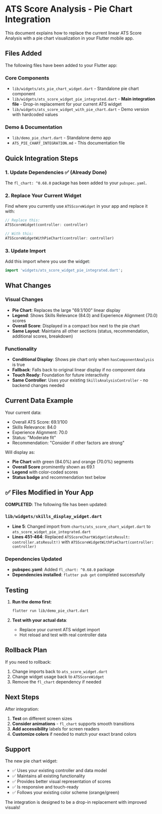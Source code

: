 # ATS Score Analysis - Pie Chart Integration

This document explains how to replace the current linear ATS Score Analysis with a pie chart visualization in your Flutter mobile app.

## Files Added

The following files have been added to your Flutter app:

### Core Components
- `lib/widgets/ats_pie_chart_widget.dart` - Standalone pie chart component
- `lib/widgets/ats_score_widget_pie_integrated.dart` - **Main integration file** - Drop-in replacement for your current ATS widget
- `lib/widgets/ats_score_widget_with_pie_chart.dart` - Demo version with hardcoded values

### Demo & Documentation
- `lib/demo_pie_chart.dart` - Standalone demo app
- `ATS_PIE_CHART_INTEGRATION.md` - This documentation file

## Quick Integration Steps

### 1. Update Dependencies ✅ (Already Done)
The `fl_chart: ^0.68.0` package has been added to your `pubspec.yaml`.

### 2. Replace Your Current Widget

Find where you currently use `ATSScoreWidget` in your app and replace it with:

```dart
// Replace this:
ATSScoreWidget(controller: controller)

// With this:
ATSScoreWidgetWithPieChart(controller: controller)
```

### 3. Update Import
Add this import where you use the widget:
```dart
import 'widgets/ats_score_widget_pie_integrated.dart';
```

## What Changes

### Visual Changes
- **Pie Chart**: Replaces the large "69.1/100" linear display
- **Legend**: Shows Skills Relevance (84.0) and Experience Alignment (70.0) scores
- **Overall Score**: Displayed in a compact box next to the pie chart
- **Same Layout**: Maintains all other sections (status, recommendation, additional scores, breakdown)

### Functionality
- **Conditional Display**: Shows pie chart only when `hasComponentAnalysis` is true
- **Fallback**: Falls back to original linear display if no component data
- **Touch Ready**: Foundation for future interactivity
- **Same Controller**: Uses your existing `SkillsAnalysisController` - no backend changes needed

## Current Data Example

Your current data:
- Overall ATS Score: 69.1/100
- Skills Relevance: 84.0  
- Experience Alignment: 70.0
- Status: "Moderate fit"
- Recommendation: "Consider if other factors are strong"

Will display as:
- **Pie Chart** with green (84.0%) and orange (70.0%) segments
- **Overall Score** prominently shown as 69.1
- **Legend** with color-coded scores
- **Status badge** and recommendation text below

## ✅ Files Modified in Your App

**COMPLETED**: The following file has been updated:

### `lib/widgets/skills_display_widget.dart`
- **Line 5**: Changed import from `charts/ats_score_chart_widget.dart` to `ats_score_widget_pie_integrated.dart`
- **Lines 451-464**: Replaced `ATSScoreChartWidget(atsResult: controller.atsResult!)` with `ATSScoreWidgetWithPieChart(controller: controller)`

### Dependencies Updated
- **pubspec.yaml**: Added `fl_chart: ^0.68.0` package
- **Dependencies installed**: `flutter pub get` completed successfully

## Testing

1. **Run the demo first**:
   ```bash
   flutter run lib/demo_pie_chart.dart
   ```

2. **Test with your actual data**:
   - Replace your current ATS widget import
   - Hot reload and test with real controller data

## Rollback Plan

If you need to rollback:
1. Change imports back to `ats_score_widget.dart`
2. Change widget usage back to `ATSScoreWidget`
3. Remove the `fl_chart` dependency if needed

## Next Steps

After integration:
1. **Test** on different screen sizes
2. **Consider animations** - `fl_chart` supports smooth transitions
3. **Add accessibility** labels for screen readers
4. **Customize colors** if needed to match your exact brand colors

## Support

The new pie chart widget:
- ✅ Uses your existing controller and data model
- ✅ Maintains all existing functionality  
- ✅ Provides better visual representation of scores
- ✅ Is responsive and touch-ready
- ✅ Follows your existing color scheme (orange/green)

The integration is designed to be a drop-in replacement with improved visuals!